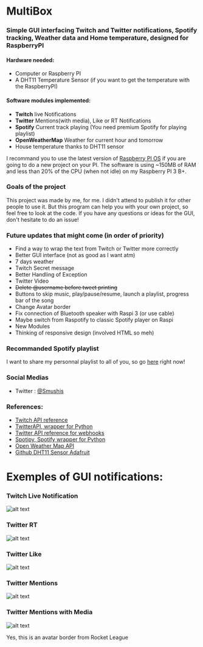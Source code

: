 # MultiBox
### Simple GUI interfacing Twitch and Twitter notifications, Spotify tracking, Weather data and Home temperature, designed for RaspberryPI 

#### Hardware needed:
  - Computer or Raspberry PI
  - A DHT11 Temperature Sensor (if you want to get the temperature with the RaspberryPI)
  
#### Software modules implemented:
  - **Twitch** live Notifications
  - **Twitter** Mentions(with media), Like or RT Notifications
  - **Spotify** Current track playing (You need premium Spotify for playing playlist)
  - **OpenWeatherMap** Weather for current hour and tomorrow
  - House temperature thanks to DHT11 sensor 

I recommand you to use the latest version of [Raspberry PI OS](https://www.raspberrypi.org/downloads/raspberry-pi-os/) if you are going to do a new project on your PI.
The software is using ~150MB of RAM and less than 20% of the CPU (when not idle) on my Raspberry PI 3 B+.
  
### Goals of the project
This project was made by me, for me. I didn't attend to publish it for other people to use it.
But this program can help you with your own project, so feel free to look at the code.
If you have any questions or ideas for the GUI, don't hesitate to do an issue!

### Future updates that might come (in order of  priority)
  - Find a way to wrap the text from Twitch or Twitter more correctly
  - Better GUI interface (not as good as I want atm)
  - 7 days weather  
  - Twitch Secret message
  - Better Handling of Exception
  - Twitter Video 
  - ~~Delete @username before tweet printing~~
  - Buttons to skip music, play/pause/resume, launch a playlist, progress bar of the song
  - Change Avatar border
  - Fix connection of Bluetooth speaker with Raspi 3 (or use cable)
  - Maybe switch from Raspotify to classic Spotify player on Raspi
  - New Modules
  - Thinking of responsive design (involved HTML so meh)
  
### Recommanded Spotify playlist
I want to share my personnal playlist to all of you, so go [here](https://open.spotify.com/playlist/2EDQvU4v6zHH39G1pKAJrr?si=BH-ZqEx-SRayr16gIOj58w) right now!

### Social Medias
  - Twitter : [@Smushis](https://twitter.com/Smushis)

### References:
  - [Twitch API reference](https://dev.twitch.tv/docs/api/reference/)
  - [TwitterAPI, wrapper for Python](https://github.com/geduldig/TwitterAPI)
  - [Twitter API reference for webhooks](https://developer.twitter.com/en/docs/twitter-api/v1/accounts-and-users/subscribe-account-activity/overview)
  - [Spotipy, Spotify wrapper for Python](https://spotipy.readthedocs.io/en/2.16.0/)
  - [Open Weather Map API](https://openweathermap.org/api)
  - [Github DHT11 Sensor Adafruit](https://github.com/adafruit/Adafruit_CircuitPython_DHT)
  
# Exemples of GUI notifications:
### Twitch Live Notification
![alt text](https://i.imgur.com/r5V5wby.png)

### Twitter RT
![alt text](https://i.imgur.com/xzcZgxQ.png)

### Twitter Like
![alt text](https://i.imgur.com/QgSqztf.png)

### Twitter Mentions
![alt text](https://i.imgur.com/B2zn40F.png)

### Twitter Mentions with Media
![alt text](https://i.imgur.com/Gojcjfz.png)

Yes, this is an avatar border from Rocket League
